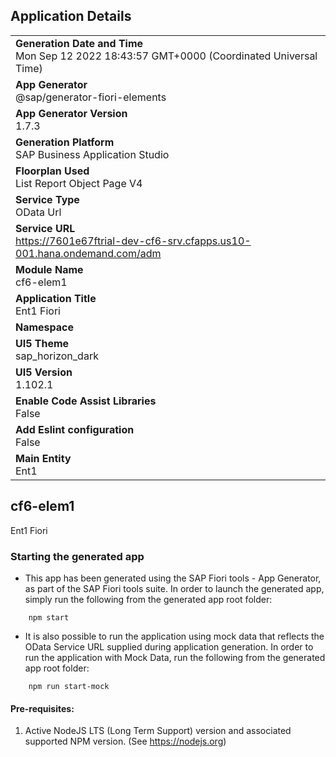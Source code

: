 ## Application Details
|               |
| ------------- |
|**Generation Date and Time**<br>Mon Sep 12 2022 18:43:57 GMT+0000 (Coordinated Universal Time)|
|**App Generator**<br>@sap/generator-fiori-elements|
|**App Generator Version**<br>1.7.3|
|**Generation Platform**<br>SAP Business Application Studio|
|**Floorplan Used**<br>List Report Object Page V4|
|**Service Type**<br>OData Url|
|**Service URL**<br>https://7601e67ftrial-dev-cf6-srv.cfapps.us10-001.hana.ondemand.com/adm
|**Module Name**<br>cf6-elem1|
|**Application Title**<br>Ent1 Fiori|
|**Namespace**<br>|
|**UI5 Theme**<br>sap_horizon_dark|
|**UI5 Version**<br>1.102.1|
|**Enable Code Assist Libraries**<br>False|
|**Add Eslint configuration**<br>False|
|**Main Entity**<br>Ent1|

## cf6-elem1

Ent1 Fiori

### Starting the generated app

-   This app has been generated using the SAP Fiori tools - App Generator, as part of the SAP Fiori tools suite.  In order to launch the generated app, simply run the following from the generated app root folder:

```
    npm start
```

- It is also possible to run the application using mock data that reflects the OData Service URL supplied during application generation.  In order to run the application with Mock Data, run the following from the generated app root folder:

```
    npm run start-mock
```

#### Pre-requisites:

1. Active NodeJS LTS (Long Term Support) version and associated supported NPM version.  (See https://nodejs.org)


